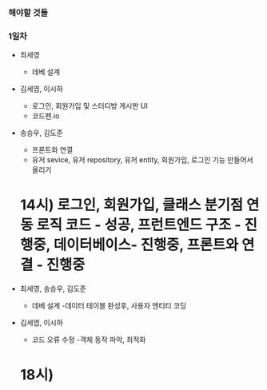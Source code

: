 ### 해야할 것들

### 1일차

- 최세영
    - 데베 설계
- 김세엽, 이시하
    - 로그인, 회원가입 및 스터디방 게시판 UI
    - 코드펜.io
- 송승우, 김도준
    - 프론트와 연결
    - 유저 sevice, 유저 repository, 유저 entity, 회원가입, 로그인 기능 만들어서 올리기
 
  # 14시) 로그인, 회원가입, 클래스 분기점 연동 로직 코드 - 성공, 프런트엔드 구조 - 진행중, 데이터베이스- 진행중, 프론트와 연결 - 진행중

- 최세영, 송승우, 김도준
    - 데베 설계
        -데이터 테이블 완성후, 사용자 엔티티 코딩
- 김세엽, 이시하
    - 코드 오류 수정
        -객체 동작 파악, 최적화

   # 18시) 
